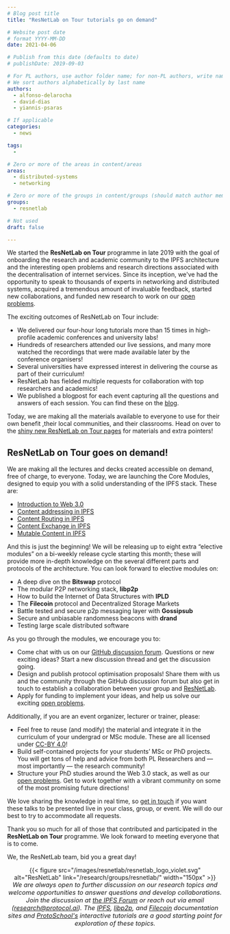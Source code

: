 ```yaml
---
# Blog post title
title: "ResNetLab on Tour tutorials go on demand"

# Website post date
# format YYYY-MM-DD
date: 2021-04-06

# Publish from this date (defaults to date)
# publishDate: 2019-09-03

# For PL authors, use author folder name; for non-PL authors, write name as in paper within ""
# We sort authors alphabetically by last name
authors:
  - alfonso-delarocha
  - david-dias  
  - yiannis-psaras

# If applicable
categories:
  - news

tags:
  -

# Zero or more of the areas in content/areas
areas:
  - distributed-systems
  - networking

# Zero or more of the groups in content/groups (should match author membership)
groups:
  - resnetlab

# Not used
draft: false

---
```


We started the **ResNetLab on Tour** programme in late 2019 with the goal of onboarding the research and academic community to the IPFS architecture and the interesting open problems and research directions associated with the decentralisation of internet services. Since its inception, we've had the opportunity to speak to thousands of experts in networking and distributed systems, acquired a tremendous amount of invaluable feedback, started new collaborations, and funded new research to work on our [open problems](https://github.com/protocol/ResNetLab/tree/master/OPEN_PROBLEMS).


The exciting outcomes of ResNetLab on Tour include:
- We delivered our four-hour long tutorials more than 15 times in high-profile academic conferences and university labs!
- Hundreds of researchers attended our live sessions, and many more watched the recordings that were made available later by the conference organisers!
- Several universities have expressed interest  in delivering the course as part of their curriculum!
- ResNetLab has fielded multiple requests for collaboration with top researchers and academics!
- We published a blogpost for each event capturing all the questions and answers of each session. You can find these on the [blog](/tags/resnetlab-on-tour/).

Today, we are making all the materials available to everyone to use for their own benefit ,their local communities, and their classrooms. Head on over to the [shiny new ResNetLab on Tour pages](/tutorials/resnetlab-on-tour) for materials and extra pointers!

## ResNetLab on Tour goes on demand!

We are making all the lectures and decks created accessible on demand, free of charge, to everyone. Today, we are launching the Core Modules, designed to equip you with a solid understanding of the IPFS stack. These are:
- [Introduction to Web 3.0](/tutorials/resnetlab-on-tour/welcome-to-web-3/)
- [Content addressing in IPFS](/tutorials/resnetlab-on-tour/content-addressing/)
- [Content Routing in IPFS](/tutorials/resnetlab-on-tour/content-routing/)
- [Content Exchange in IPFS](/tutorials/resnetlab-on-tour/content-exchange/)
- [Mutable Content in IPFS](/tutorials/resnetlab-on-tour/mutable-content/)

And this is just the beginning! We will be releasing up to eight extra “elective modules” on a bi-weekly release cycle starting this month; these will provide more in-depth knowledge on the several different parts and protocols of the architecture. You can look forward to  elective modules on:
- A deep dive on the **Bitswap** protocol
- The modular P2P networking stack, **libp2p**
- How to build the Internet of Data Structures with **IPLD**
- The **Filecoin** protocol and Decentralized Storage Markets
- Battle tested and secure p2p messaging layer with **Gossipsub**
- Secure and unbiasable randomness beacons with **drand**
- Testing large scale distributed software

As you go through the modules, we encourage you to:
- Come chat with us on our [GitHub discussion forum](https://github.com/protocol/ResNetLab/discussions/categories/resnetlab-on-tour-tutorial-q-a). Questions or new exciting ideas? Start a new discussion thread and get the discussion going.
- Design and publish protocol optimisation proposals! Share them with us and the community through the GitHub discussion forum but also get in touch to establish a collaboration between your group and [ResNetLab](/groups/resnetlab/).
- Apply for funding to implement your ideas, and help us solve our exciting [open problems](https://github.com/protocol/ResNetLab/tree/master/OPEN_PROBLEMS).

Additionally, if you are an event organizer, lecturer or trainer, please:
- Feel free to reuse (and modify) the material and integrate it in the curriculum of your undergrad or MSc module. These are all licensed under [CC-BY 4.0](/terms-of-service)!
- Build self-contained projects for your students’ MSc or PhD projects. You will get tons of help and advice from both PL Researchers and — most importantly — the research community!
- Structure your PhD studies around the Web 3.0 stack, as well as our [open problems](https://github.com/protocol/ResNetLab/tree/master/OPEN_PROBLEMS). Get to work together with a vibrant community on some of the most promising future directions!

We love sharing the knowledge in real time, so [get in touch](https://docs.google.com/forms/d/e/1FAIpQLSdxIgPmfuh8wy-4NRRg7jsmQ5JuqmBBtmAkSD9hvRW6AiO9qw/viewform) if you want these talks to be presented live in your class, group, or event. We will do our best to try to accommodate all requests.

Thank you so much for all of those that contributed and participated in the **ResNetLab on Tour** programme. We look forward to meeting everyone that is to come.

We, the ResNetLab team, bid you a great day!


<center>{{< figure src="/images/resnetlab/resnetlab_logo_violet.svg" alt="ResNetLab" link="/research/groups/resnetlab/" width="150px" >}}</center>

<center style=font-size:11pt><i> We are always open to further discussion on our research topics and welcome opportunities to answer questions and develop collaborations. Join the discussion at <a href
="https://discuss.ipfs.io"> the IPFS Forum</a> or reach out via email (<a href="mailto:research@protocol.ai">research@protocol.ai</a>). The <a href="https://docs.ipfs.io">IPFS</a>, <a href="https://docs.libp2p.io">libp2p</a>, and <a href="https://docs.filecoin.io">Filecoin</a> documentation sites and <a href="https://proto.school"> ProtoSchool's</a> interactive tutorials are a good starting point for exploration of these topics.</i></center>
